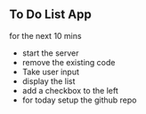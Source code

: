 ## To Do List App

for the next 10 mins

- start the server
- remove the existing code
- Take user input
- display the list
- add a checkbox to the left
- for today setup the github repo
